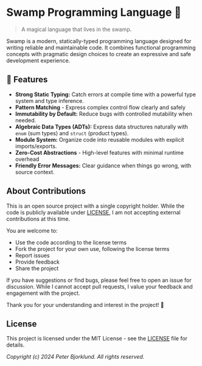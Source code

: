 # Swamp Programming Language 🐊

> A magical language that lives in the swamp.

Swamp is a modern, statically-typed programming language designed for writing reliable and maintainable code. It combines functional programming concepts with pragmatic design choices to create an expressive and safe development experience.

## 🌟 Features

* **Strong Static Typing:** Catch errors at compile time with a powerful type system and type inference.
* **Pattern Matching** - Express complex control flow clearly and safely
* **Immutability by Default:** Reduce bugs with controlled mutability when needed.
* **Algebraic Data Types (ADTs):** Express data structures naturally with `enum` (sum types) and `struct` (product types).
* **Module System:** Organize code into reusable modules with explicit imports/exports.
* **Zero-Cost Abstractions** - High-level features with minimal runtime overhead
* **Friendly Error Messages:** Clear guidance when things go wrong, with source context.

## About Contributions

This is an open source project with a single copyright holder.
While the code is publicly available under [LICENSE](LICENSE), I am not accepting external contributions at this time.

You are welcome to:

* Use the code according to the license terms
* Fork the project for your own use, following the license terms
* Report issues
* Provide feedback
* Share the project

If you have suggestions or find bugs, please feel free to open an issue for discussion. While I cannot accept pull requests, I value your feedback and engagement with the project.

Thank you for your understanding and interest in the project! 🙏

## License

This project is licensed under the MIT License - see the [LICENSE](LICENSE) file for details.

_Copyright (c) 2024 Peter Bjorklund. All rights reserved._
